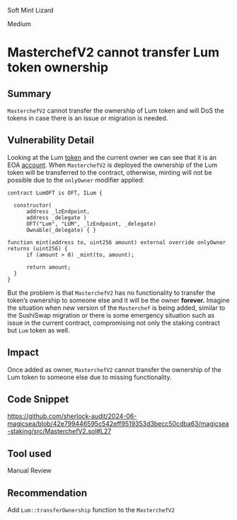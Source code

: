 Soft Mint Lizard

Medium

# MasterchefV2 cannot transfer Lum token ownership

## Summary

`MasterchefV2` cannot transfer the ownership of Lum token and will DoS the tokens in case there is an issue or migration is needed.

## Vulnerability Detail

Looking at the Lum [token](https://explorer.evm.iota.org/token/0x34a85ddc4E30818e44e6f4A8ee39d8CBA9A60fB3?tab=read_contract) and the current owner we can see that it is an EOA [account](https://explorer.evm.iota.org/address/0xC0A46D280BdbF7c0B6184bd8d58F093D81C7BA5A). When `MasterchefV2` is deployed the ownership of the Lum token will be transferred to the contract, otherwise, minting will not be possible due to the `onlyOwner` modifier applied:

```solidity
contract LumOFT is OFT, ILum {

  constructor(
      address _lzEndpoint,
      address _delegate ) 
      OFT("Lum", "LUM", _lzEndpoint, _delegate) 
      Ownable(_delegate) { }

function mint(address to, uint256 amount) external override onlyOwner returns (uint256) {
      if (amount > 0) _mint(to, amount);

      return amount;
  }
}
```

But the problem is that `MasterchefV2` has no functionality to transfer the token’s ownership to someone else and it will be the owner **forever.** Imagine the situation when new version of the `Masterchef` is being added, similar to the SushiSwap migration or there is some emergency situation such as issue in the current contract, compromising not only the staking contract but `Lum`  token as well.

## Impact

Once added as owner, `MasterchefV2` cannot transfer the ownership of the Lum token to someone else due to missing functionality.

## Code Snippet

https://github.com/sherlock-audit/2024-06-magicsea/blob/42e799446595c542eff9519353d3becc50cdba63/magicsea-staking/src/MasterchefV2.sol#L27

## Tool used

Manual Review

## Recommendation

Add `Lum::transferOwnership` function to the `MasterchefV2`